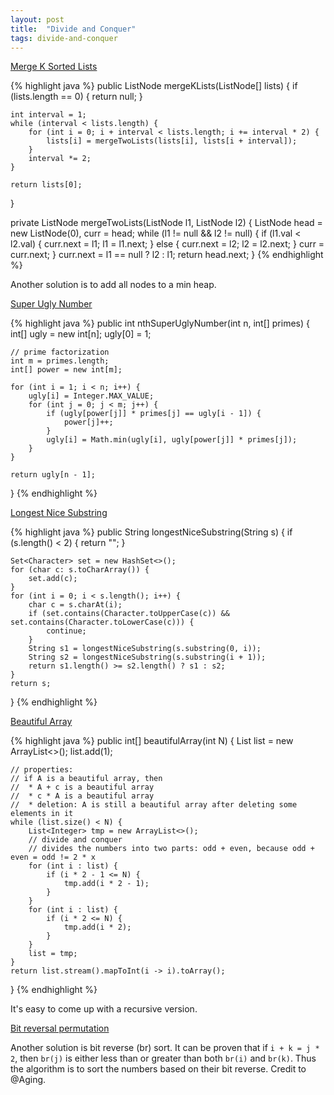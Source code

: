 ```yaml
---
layout: post
title:  "Divide and Conquer"
tags: divide-and-conquer
---
```

[Merge K Sorted Lists][merge-k-sorted-lists]

{% highlight java %}
public ListNode mergeKLists(ListNode[] lists) {
    if (lists.length == 0) {
        return null;
    }

    int interval = 1;
    while (interval < lists.length) {
        for (int i = 0; i + interval < lists.length; i += interval * 2) {
            lists[i] = mergeTwoLists(lists[i], lists[i + interval]);            
        }
        interval *= 2;
    }

    return lists[0];
}

private ListNode mergeTwoLists(ListNode l1, ListNode l2) {
    ListNode head = new ListNode(0), curr = head;
    while (l1 != null && l2 != null) {
        if (l1.val < l2.val) {
            curr.next = l1;
            l1 = l1.next;
        } else {
            curr.next = l2;
            l2 = l2.next;
        }
        curr = curr.next;
    }
    curr.next = l1 == null ? l2 : l1;
    return head.next;
}
{% endhighlight %}

Another solution is to add all nodes to a min heap.

[Super Ugly Number][super-ugly-number]

{% highlight java %}
public int nthSuperUglyNumber(int n, int[] primes) {
    int[] ugly = new int[n];
    ugly[0] = 1;

    // prime factorization
    int m = primes.length;
    int[] power = new int[m];

    for (int i = 1; i < n; i++) {
        ugly[i] = Integer.MAX_VALUE;
        for (int j = 0; j < m; j++) {
            if (ugly[power[j]] * primes[j] == ugly[i - 1]) {
                power[j]++;
            }
            ugly[i] = Math.min(ugly[i], ugly[power[j]] * primes[j]);
        }
    }

    return ugly[n - 1];
}
{% endhighlight %}

[Longest Nice Substring][longest-nice-substring]

{% highlight java %}
public String longestNiceSubstring(String s) {
    if (s.length() < 2) {
        return "";
    }

    Set<Character> set = new HashSet<>();
    for (char c: s.toCharArray()) {
        set.add(c);
    }
    for (int i = 0; i < s.length(); i++) {
        char c = s.charAt(i);
        if (set.contains(Character.toUpperCase(c)) && set.contains(Character.toLowerCase(c))) {
            continue;
        }
        String s1 = longestNiceSubstring(s.substring(0, i));
        String s2 = longestNiceSubstring(s.substring(i + 1));
        return s1.length() >= s2.length() ? s1 : s2;
    }
    return s; 
}
{% endhighlight %}

[Beautiful Array][beautiful-array]

{% highlight java %}
public int[] beautifulArray(int N) {
    List<Integer> list = new ArrayList<>();
    list.add(1);

    // properties:
    // if A is a beautiful array, then
    //  * A + c is a beautiful array
    //  * c * A is a beautiful array
    //  * deletion: A is still a beautiful array after deleting some elements in it
    while (list.size() < N) {
        List<Integer> tmp = new ArrayList<>();
        // divide and conquer
        // divides the numbers into two parts: odd + even, because odd + even = odd != 2 * x
        for (int i : list) {
            if (i * 2 - 1 <= N) {
                tmp.add(i * 2 - 1);
            }
        }
        for (int i : list) {
            if (i * 2 <= N) {
                tmp.add(i * 2);
            }
        }
        list = tmp;
    }
    return list.stream().mapToInt(i -> i).toArray();
}
{% endhighlight %}

It's easy to come up with a recursive version.

[Bit reversal permutation](https://en.wikipedia.org/wiki/Bit-reversal_permutation)

Another solution is bit reverse (br) sort. It can be proven that if `i + k = j * 2`, then `br(j)` is either less than or greater than both `br(i)` and `br(k)`. Thus the algorithm is to sort the numbers based on their bit reverse. Credit to @Aging.

[beautiful-array]: https://leetcode.com/problems/beautiful-array/
[longest-nice-substring]: https://leetcode.com/problems/longest-nice-substring/
[merge-k-sorted-lists]: https://leetcode.com/problems/merge-k-sorted-lists/
[super-ugly-number]: https://leetcode.com/problems/super-ugly-number/
